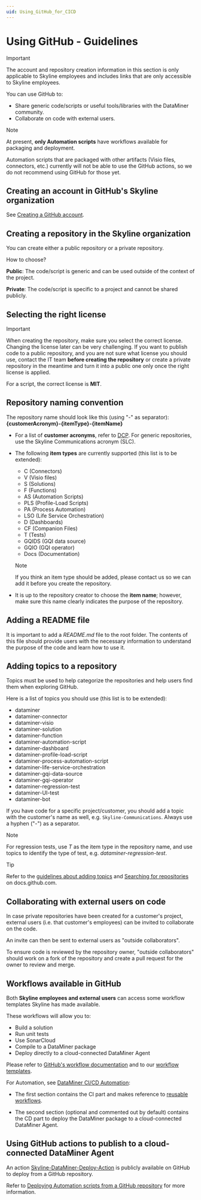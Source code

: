 ```yaml
---
uid: Using_GitHub_for_CICD
---
```


# Using GitHub - Guidelines

> [!IMPORTANT]
> The account and repository creation information in this section is only applicable to Skyline employees and includes links that are only accessible to Skyline employees.

You can use GitHub to:

- Share generic code/scripts or useful tools/libraries with the DataMiner community.
- Collaborate on code with external users.

> [!NOTE]
> At present, **only Automation scripts** have workflows available for packaging and deployment.
>
> Automation scripts that are packaged with other artifacts (Visio files, connectors, etc.) currently will not be able to use the GitHub actions, so we do not recommend using GitHub for those yet.

## Creating an account in GitHub's Skyline organization

See [Creating a GitHub account](https://internaldocs.skyline.be/Corporate/OfficeConventions/OC_Corporate/IT/IT_GitHub.html).

## Creating a repository in the Skyline organization

You can create either a public repository or a private repository.

How to choose?

**Public**: The code/script is generic and can be used outside of the context of the project.

**Private**: The code/script is specific to a project and cannot be shared publicly.

## Selecting the right license

> [!IMPORTANT]
> When creating the repository, make sure you select the correct license. Changing the license later can be very challenging. If you want to publish code to a public repository, and you are not sure what license you should use, contact the IT team **before creating the repository** or create a private repository in the meantime and turn it into a public one only once the right license is applied.

For a script, the correct license is **MIT**.

## Repository naming convention

The repository name should look like this (using "-" as separator): **{customerAcronym}-{itemType}-{itemName}**

- For a list of **customer acronyms**, refer to [DCP](https://dcp.skyline.be/Lists/Customers/AllItems.aspx). For generic repositories, use the Skyline Communications acronym (SLC).

- The following **item types** are currently supported (this list is to be extended):

  - C (Connectors)
  - V (Visio files)
  - S (Solutions)
  - F (Functions)
  - AS (Automation Scripts)
  - PLS (Profile-Load Scripts)
  - PA (Process Automation)
  - LSO (Life Service Orchestration)
  - D (Dashboards)
  - CF (Companion Files)
  - T (Tests)
  - GQIDS (GQI data source)
  - GQIO (GQI operator)
  - Docs (Documentation)

  > [!NOTE]
  > If you think an item type should be added, please contact us so we can add it before you create the repository.

- It is up to the repository creator to choose the **item name**; however, make sure this name clearly indicates the purpose of the repository.

## Adding a README file

It is important to add a *README.md* file to the root folder. The contents of this file should provide users with the necessary information to understand the purpose of the code and learn how to use it.

## Adding topics to a repository

Topics must be used to help categorize the repositories and help users find them when exploring GitHub.

Here is a list of topics you should use (this list is to be extended):

- dataminer
- dataminer-connector
- dataminer-visio
- dataminer-solution
- dataminer-function
- dataminer-automation-script
- dataminer-dashboard
- dataminer-profile-load-script
- dataminer-process-automation-script
- dataminer-life-service-orchestration
- dataminer-gqi-data-source
- dataminer-gqi-operator
- dataminer-regression-test
- dataminer-UI-test
- dataminer-bot

If you have code for a specific project/customer, you should add a topic with the customer's name as well, e.g. `Skyline-Communications`. Always use a hyphen ("-") as a separator.

> [!NOTE]
> For regression tests, use *T* as the item type in the repository name, and use topics to identify the type of test, e.g. *dataminer-regression-test*.

> [!TIP]
> Refer to the [guidelines about adding topics](https://docs.github.com/en/repositories/managing-your-repositorys-settings-and-features/customizing-your-repository/classifying-your-repository-with-topics) and [Searching for repositories](https://docs.github.com/en/search-github/searching-on-github/searching-for-repositories) on docs.github.com.

## Collaborating with external users on code

In case private repositories have been created for a customer's project, external users (i.e. that customer's employees) can be invited to collaborate on the code.

An invite can then be sent to external users as "outside collaborators".

To ensure code is reviewed by the repository owner, "outside collaborators" should work on a fork of the repository and create a pull request for the owner to review and merge.

## Workflows available in GitHub

Both **Skyline employees and external users** can access some workflow templates Skyline has made available.

These workflows will allow you to:

- Build a solution
- Run unit tests
- Use SonarCloud
- Compile to a DataMiner package
- Deploy directly to a cloud-connected DataMiner Agent

Please refer to [GitHub's workflow documentation](https://docs.github.com/en/actions/using-workflows/about-workflows) and to our [workflow templates](https://github.com/SkylineCommunications/.github/tree/main/workflow-templates).

For Automation, see [DataMiner CI/CD Automation](https://github.com/SkylineCommunications/.github/blob/main/workflow-templates/DataMiner-CICD-Automation.yml):

- The first section contains the CI part and makes reference to [reusable workflows](https://github.com/SkylineCommunications/_ReusableWorkflows).

- The second section (optional and commented out by default) contains the CD part to deploy the DataMiner package to a cloud-connected DataMiner Agent.

## Using GitHub actions to publish to a cloud-connected DataMiner Agent

An action [Skyline-DataMiner-Deploy-Action](https://github.com/SkylineCommunications/Skyline-DataMiner-Deploy-Action) is publicly available on GitHub to deploy from a GitHub repository.

Refer to [Deploying Automation scripts from a GitHub repository](xref:Deploying_Automation_scripts_from_a_GitHub_repository) for more information.
